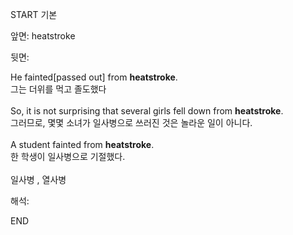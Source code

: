 START
기본

앞면:
heatstroke


뒷면:
<div>He fainted[passed out] from <strong>heatstroke</strong>. </div><div><div>그는 더위를 먹고 졸도했다</div></div><div><br></div><div><div>So, it is not surprising that several girls fell down from <strong>heatstroke</strong>. </div><div><div>그러므로, 몇몇 소녀가 일사병으로 쓰러진 것은 놀라운 일이 아니다.</div></div></div><div><br></div><div><div>A student fainted from <strong>heatstroke</strong>. </div><div><div>한 학생이 일사병으로 기절했다.</div></div></div><div><br></div><div>일사병 , 열사병</div>


해석:

END